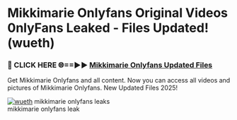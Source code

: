 # Mikkimarie Onlyfans Original Videos 0nlyFans Leaked - Files Updated! (wueth)

<h3>🔴 CLICK HERE 🌐==►► <a href="https://tinyurl.com/2wckxsce" rel="nofollow">Mikkimarie Onlyfans Updated Files</a></h3>

Get Mikkimarie Onlyfans and all content. Now you can access all videos and pictures of Mikkimarie Onlyfans. New Updated Files 2025!

[![wueth](https://i.imgur.com/AFduVYN.gif)](https://tinyurl.com/2wckxsce)
mikkimarie onlyfans leaks<br>
mikkimarie onlyfans leak